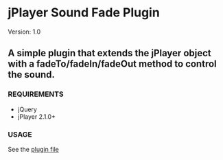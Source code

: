 # jPlayer Sound Fade Plugin #

Version: 1.0

## A simple plugin that extends the jPlayer object with a fadeTo/fadeIn/fadeOut method to control the sound.  ##

### REQUIREMENTS ###

- jQuery
- jPlayer 2.1.0+

### USAGE ###

See the [plugin file](https://github.com/Solutions-Nitriques/jquery.jplayer.fade/blob/master/jquery.jplayer.fade.js)
 
